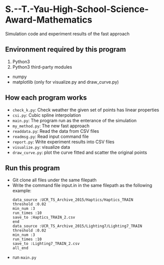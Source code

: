 # S.--T.-Yau-High-School-Science-Award-Mathematics
Simulation code and experiment results of the fast approach

## Environment required by this program
1. Python3
2. Python3 third-party modules
  * numpy
  * matplotlib (only for visualize.py and draw_curve.py)
  
## How each program works
* `check_k.py`: Check weather the given set of points has linear properties
* `csi.py`: Cubic spline interpolation
* `main.py`: The program run as the enterance of the simulation
* `my_method.py`: The new fast approach
* `readdata.py`: Read the data from CSV files
* `readmsg.py`: Read input command file
* `report.py`: Write experiment results into CSV files
* `visualize.py`: visualize data
* `draw_curve.py`: plot the curve fitted and scatter the original points

## Run this program
* Git clone all files under the same filepath
* Write the command file input.in in the same filepath as the following example:  
    ```
    data_source :UCR_TS_Archive_2015/Haptics/Haptics_TRAIN  
    threshold :0.02  
    min_num :3  
    run_times :10  
    save_to :Haptics_TRAIN_2.csv  
    end  
    data_source :UCR_TS_Archive_2015/Lighting7/Lighting7_TRAIN  
    threshold :0.02  
    min_num :3  
    run_times :10  
    save_to :Lighting7_TRAIN_2.csv  
    all_end  
   ```
* run `main.py`
